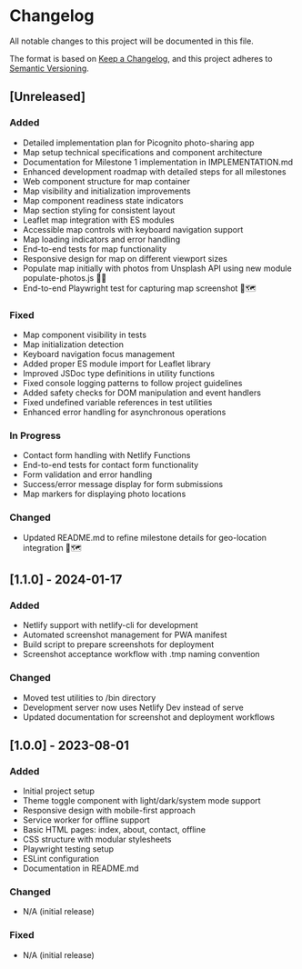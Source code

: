 # Changelog

All notable changes to this project will be documented in this file.

The format is based on [Keep a Changelog](https://keepachangelog.com/en/1.0.0/),
and this project adheres to [Semantic Versioning](https://semver.org/spec/v2.0.0.html).

## [Unreleased]

### Added

- Detailed implementation plan for Picognito photo-sharing app
- Map setup technical specifications and component architecture
- Documentation for Milestone 1 implementation in IMPLEMENTATION.md
- Enhanced development roadmap with detailed steps for all milestones
- Web component structure for map container
- Map visibility and initialization improvements
- Map component readiness state indicators
- Map section styling for consistent layout
- Leaflet map integration with ES modules
- Accessible map controls with keyboard navigation support
- Map loading indicators and error handling
- End-to-end tests for map functionality
- Responsive design for map on different viewport sizes
- Populate map initially with photos from Unsplash API using new module populate-photos.js 🚀📸
- End-to-end Playwright test for capturing map screenshot 🚀🗺️

### Fixed

- Map component visibility in tests
- Map initialization detection
- Keyboard navigation focus management
- Added proper ES module import for Leaflet library
- Improved JSDoc type definitions in utility functions
- Fixed console logging patterns to follow project guidelines
- Added safety checks for DOM manipulation and event handlers
- Fixed undefined variable references in test utilities
- Enhanced error handling for asynchronous operations

### In Progress

- Contact form handling with Netlify Functions
- End-to-end tests for contact form functionality
- Form validation and error handling
- Success/error message display for form submissions
- Map markers for displaying photo locations

### Changed
- Updated README.md to refine milestone details for geo-location integration 🚀🗺️

## [1.1.0] - 2024-01-17

### Added

-   Netlify support with netlify-cli for development
-   Automated screenshot management for PWA manifest
-   Build script to prepare screenshots for deployment
-   Screenshot acceptance workflow with .tmp naming convention

### Changed

-   Moved test utilities to /bin directory
-   Development server now uses Netlify Dev instead of serve
-   Updated documentation for screenshot and deployment workflows

## [1.0.0] - 2023-08-01

### Added

-   Initial project setup
-   Theme toggle component with light/dark/system mode support
-   Responsive design with mobile-first approach
-   Service worker for offline support
-   Basic HTML pages: index, about, contact, offline
-   CSS structure with modular stylesheets
-   Playwright testing setup
-   ESLint configuration
-   Documentation in README.md

### Changed

-   N/A (initial release)

### Fixed

-   N/A (initial release)
